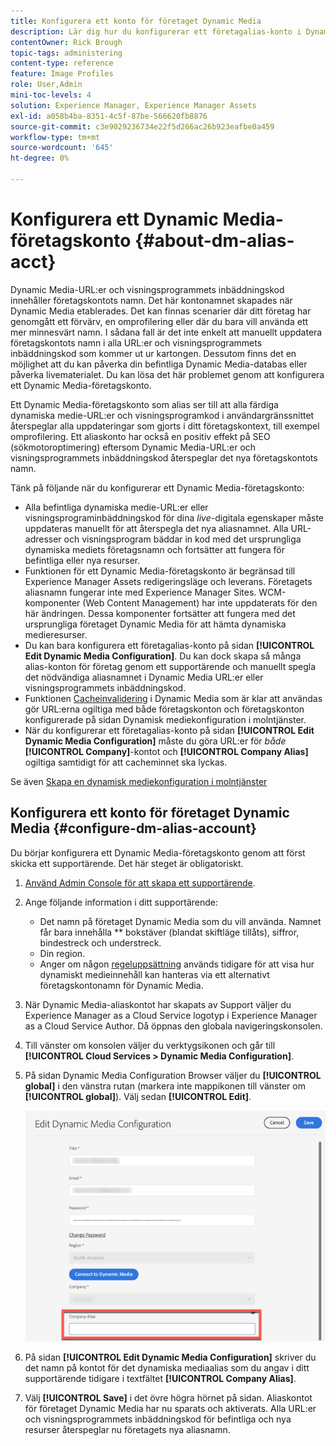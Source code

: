 ```yaml
---
title: Konfigurera ett konto för företaget Dynamic Media
description: Lär dig hur du konfigurerar ett företagalias-konto i Dynamic Media.
contentOwner: Rick Brough
topic-tags: administering
content-type: reference
feature: Image Profiles
role: User,Admin
mini-toc-levels: 4
solution: Experience Manager, Experience Manager Assets
exl-id: a058b4ba-8351-4c5f-87be-566620fb8876
source-git-commit: c3e9029236734e22f5d266ac26b923eafbe0a459
workflow-type: tm+mt
source-wordcount: '645'
ht-degree: 0%

---
```


<!-- hide: yes
hidefromtoc: yes -->

# Konfigurera ett Dynamic Media-företagskonto {#about-dm-alias-acct}

Dynamic Media-URL:er och visningsprogrammets inbäddningskod innehåller företagskontots namn. Det här kontonamnet skapades när Dynamic Media etablerades. Det kan finnas scenarier där ditt företag har genomgått ett förvärv, en omprofilering eller där du bara vill använda ett mer minnesvärt namn. I sådana fall är det inte enkelt att manuellt uppdatera företagskontots namn i alla URL:er och visningsprogrammets inbäddningskod som kommer ut ur kartongen. Dessutom finns det en möjlighet att du kan påverka din befintliga Dynamic Media-databas eller påverka livematerialet. Du kan lösa det här problemet genom att konfigurera ett Dynamic Media-företagskonto.

Ett Dynamic Media-företagskonto som alias ser till att alla färdiga dynamiska medie-URL:er och visningsprogramkod i användargränssnittet återspeglar alla uppdateringar som gjorts i ditt företagskontext, till exempel omprofilering. Ett aliaskonto har också en positiv effekt på SEO (sökmotoroptimering) eftersom Dynamic Media-URL:er och visningsprogrammets inbäddningskod återspeglar det nya företagskontots namn.

Tänk på följande när du konfigurerar ett Dynamic Media-företagskonto:

* Alla befintliga dynamiska medie-URL:er eller visningsprograminbäddningskod för dina *live*-digitala egenskaper måste uppdateras manuellt för att återspegla det nya aliasnamnet. Alla URL-adresser och visningsprogram bäddar in kod med det ursprungliga dynamiska mediets företagsnamn och fortsätter att fungera för befintliga eller nya resurser.
* Funktionen för ett Dynamic Media-företagskonto är begränsad till Experience Manager Assets redigeringsläge och leverans. Företagets aliasnamn fungerar inte med Experience Manager Sites. WCM-komponenter (Web Content Management) har inte uppdaterats för den här ändringen. Dessa komponenter fortsätter att fungera med det ursprungliga företaget Dynamic Media för att hämta dynamiska medieresurser.
* Du kan bara konfigurera ett företagalias-konto på sidan **[!UICONTROL Edit Dynamic Media Configuration]**. Du kan dock skapa så många alias-konton för företag genom ett supportärende och manuellt spegla det nödvändiga aliasnamnet i Dynamic Media URL:er eller visningsprogrammets inbäddningskod.
* Funktionen [Cacheinvalidering](/help/assets/invalidate-cdn-cache-dynamic-media.md) i Dynamic Media som är klar att användas gör URL:erna ogiltiga med både företagskonton och företagskonton konfigurerade på sidan Dynamisk mediekonfiguration i molntjänster.
* När du konfigurerar ett företagalias-konto på sidan **[!UICONTROL Edit Dynamic Media Configuration]** måste du göra URL:er för *både* **[!UICONTROL Company]**-kontot och **[!UICONTROL Company Alias]** ogiltiga samtidigt för att cacheminnet ska lyckas.

Se även [Skapa en dynamisk mediekonfiguration i molntjänster](/help/assets/config-dms7.md#configuring-dynamic-media-cloud-services)

## Konfigurera ett konto för företaget Dynamic Media {#configure-dm-alias-account}

Du börjar konfigurera ett Dynamic Media-företagskonto genom att först skicka ett supportärende. Det här steget är obligatoriskt.

1. [Använd Admin Console för att skapa ett supportärende](https://helpx.adobe.com/enterprise/using/support-for-experience-cloud.html).
1. Ange följande information i ditt supportärende:

   * Det namn på företaget Dynamic Media som du vill använda. Namnet får bara innehålla ** bokstäver (blandat skiftläge tillåts), siffror, bindestreck och understreck.
   * Din region.
   * Anger om någon [regeluppsättning](/help/assets/using-rulesets-to-transform-urls.md) används tidigare för att visa hur dynamiskt medieinnehåll kan hanteras via ett alternativt företagskontonamn för Dynamic Media.

1. När Dynamic Media-aliaskontot har skapats av Support väljer du Experience Manager as a Cloud Service logotyp i Experience Manager as a Cloud Service Author. Då öppnas den globala navigeringskonsolen.
1. Till vänster om konsolen väljer du verktygsikonen och går till **[!UICONTROL Cloud Services > Dynamic Media Configuration]**.
1. På sidan Dynamic Media Configuration Browser väljer du **[!UICONTROL global]** i den vänstra rutan (markera inte mappikonen till vänster om **[!UICONTROL global]**). Välj sedan **[!UICONTROL Edit]**.

   ![Textfältet Alias för företag för dynamiska media](/help/assets/assets-dm/dm-company-alias.png)

1. På sidan **[!UICONTROL Edit Dynamic Media Configuration]** skriver du det namn på kontot för det dynamiska mediaalias som du angav i ditt supportärende tidigare i textfältet **[!UICONTROL Company Alias]**.
1. Välj **[!UICONTROL Save]** i det övre högra hörnet på sidan.
Aliaskontot för företaget Dynamic Media har nu sparats och aktiverats. Alla URL:er och visningsprogrammets inbäddningskod för befintliga och nya resurser återspeglar nu företagets nya aliasnamn.
